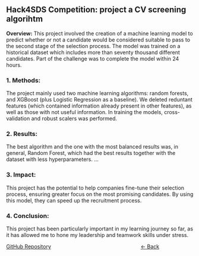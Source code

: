 ## Hack4SDS Competition: project a CV screening algorihtm

**Overview:** This project involved the creation of a machine learning model to predict whether or not a candidate would be considered suitable to pass to the second stage of the selection process. The model was trained on a historical dataset which includes more than seventy thousand different candidates. Part of the challenge was to complete the model within 24 hours.

### 1. Methods:

The project mainly used two machine learning algorithms: random forests, and XGBoost (plus Logistic Regression as a baseline). We deleted reduntant features (which contained information already present in other features), as well as those with not useful information.
In training the models, cross-validation and robust scalers was performed. 

### 2. Results:

The best algorithm and the one with the most balanced results was, in general, Random Forest, which had the best results together with the dataset with less hyperparameters. ...

### 3. Impact:

This project has the potential to help companies fine-tune their selection process, ensuring greater focus on the most promising candidates. By using this model, they can speed up the recruitment process.

### 4. Conclusion:

This project has been particularly important in my learning journey so far, as it has allowed me to hone my leadership and teamwork skills under stress.


[GitHub Repository](https://github.com/alescicluna/Hack4SDS/blob/main/Hack4SDS(main).ipynb)
<a href="javascript:history.back()" class="text-green-600" style="weight: 5px; height: 3px; position: absolute; right: 20rem">
  &#8592; Back
</a>
